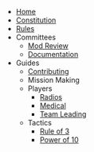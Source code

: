 * [Home](/)
* [Constitution](/constitution.md)
* [Rules](/rules.md)
* Committees
  * [Mod Review](/committees/modreview.md)
  * [Documentation](/committees/documentation.md)
* Guides
  * [Contributing](/style.md)
  * Mission Making
  * Players
    * [Radios](/guides/players/radios.md)
    * [Medical](/guides/players/medical.md)
    * [Team Leading](/guides/players/teamlead.md)
  * Tactics
    * [Rule of 3](/guides/tactics/ruleof3.md)
    * [Power of 10](/guides/tactics/powerof10.md)
